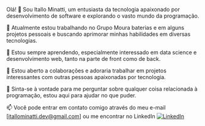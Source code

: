 Olá! 👋
Sou Itallo Minatti, um entusiasta da tecnologia apaixonado por desenvolvimento de software e explorando o vasto mundo da programação.

🔭 Atualmente estou trabalhando no Grupo Moura baterias e em alguns projetos pessoais e buscando aprimorar minhas habilidades em diversas tecnologias.

🌱 Estou sempre aprendendo, especialmente interessado em data science e desenvolvimento web, tanto na parte de front como de back.

👯 Estou aberto a colaborações e adoraria trabalhar em projetos interessantes com outras pessoas apaixonadas por tecnologia.

💬 Sinta-se à vontade para me perguntar sobre qualquer coisa relacionada à programação, estou aqui para ajudar no que puder.

📫 Você pode entrar em contato comigo através do meu e-mail [itallominatti.dev@gmail.com] ou me encontrar no LinkedIn
[![LinkedIn](https://img.shields.io/badge/LinkedIn-0077B5?style=for-the-badge&logo=linkedin&logoColor=white)](https://www.linkedin.com/in/itallo-minatti-0368691b7/)

